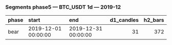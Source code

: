 ### Segments phase5 — BTC_USDT 1d — 2019-12

| phase   | start               | end                 |   d1_candles |   h2_bars |
|:--------|:--------------------|:--------------------|-------------:|----------:|
| bear    | 2019-12-01 00:00:00 | 2019-12-31 00:00:00 |           31 |       372 |